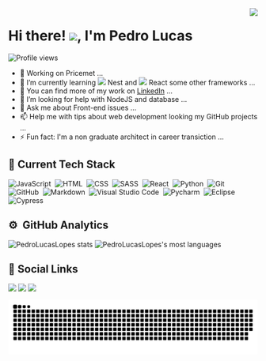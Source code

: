 <img align="right" src="https://raw.githubusercontent.com/gist/PedroLucasLopes/da8cdd9b5c044fefe1090c7a3445e0c8/raw/5d48a0004c49bfa032f0c764c3d84cfa423cafb6/GithubCard.svg">

<h1 align="left">Hi there! <img width="35px" src="https://raw.githubusercontent.com/kaueMarques/kaueMarques/master/hi.gif">, I'm Pedro Lucas</h1>
<p align="left"> <img src="https://komarev.com/ghpvc/?username=PedroLucasLopes&color=orange" alt="Profile views" /> </p>

<ul>
  <li>🔭 Working on Pricemet ...</li>
  <li>🌱 I’m currently learning <img src="https://img.icons8.com/icon/9ESZMOeUioJS/nestjs.png"/> Nest and <img src="https://img.icons8.com/officel/16/000000/react.png"/> React some other frameworks ...</li>
  <li>👯 You can find more of my work on <a href="https://www.linkedin.com/in/pedro-lucas-lopes-paraguai/">LinkedIn</a> ...</li>
  <li>🤔 I’m looking for help with NodeJS and database ...</li>
  <li>💬 Ask me about Front-end issues ...</li>
  <li>📫 Help me with tips about web development looking my GitHub projects ...</li>
  <li>⚡ Fun fact: I'm a non graduate architect in career transiction ...</li>
</ul>

<h2>🚀 Current Tech Stack</h2>

![JavaScript](https://img.shields.io/badge/-JavaScript-05122A?style=flat&logo=javascript)&nbsp;
![HTML](https://img.shields.io/badge/-HTML-05122A?style=flat&logo=HTML5)&nbsp;
![CSS](https://img.shields.io/badge/-CSS-05122A?style=flat&logo=CSS3&logoColor=1572B6)&nbsp;
![SASS](https://img.shields.io/badge/-SASS-05122A?style=flat&logo=SASS&logoColor=fa5050)&nbsp;
![React](https://img.shields.io/badge/-React-05122A?style=flat&logo=react)&nbsp;
![Python](https://img.shields.io/badge/-Python-05122A?style=flat&logo=python&logoColor=yellow)&nbsp;
![Git](https://img.shields.io/badge/-Git-05122A?style=flat&logo=git)&nbsp;
![GitHub](https://img.shields.io/badge/-GitHub-05122A?style=flat&logo=github)&nbsp;
![Markdown](https://img.shields.io/badge/-Markdown-05122A?style=flat&logo=markdown)&nbsp;
![Visual Studio Code](https://img.shields.io/badge/-Visual%20Studio%20Code-05122A?style=flat&logo=visual-studio-code&logoColor=007ACC)&nbsp;
![Pycharm](https://img.shields.io/badge/-Pycharm-05122A?style=flat&logo=pycharm&logoColor=green)&nbsp;
![Eclipse](https://img.shields.io/badge/-Eclipse-05122A?style=flat&logo=eclipse&logoColor=blue)&nbsp;
![Cypress](https://img.shields.io/badge/-Cypress-05122A?style=flat&logo=cypress&logoColor=white)&nbsp;

<h2>⚙️ &nbsp;GitHub Analytics</h2>

<p align="left">
<img width="530em" src="https://github-readme-stats.vercel.app/api?username=PedroLucasLopes&show_icons=true&theme=onedark" alt="PedroLucasLopes stats"/>
<img width="530em" src="https://github-readme-stats.vercel.app/api/top-langs/?username=PedroLucasLopes&layout=compact&theme=onedark" alt="PedroLucasLopes's most languages"/>
</p>

<h2>👨&nbsp;Social Links</h2>

  <a href="https://instagram.com/pdro_llp" target="_blank"><img src="https://img.shields.io/badge/-Instagram-%23E4405F?style=for-the-badge&logo=instagram&logoColor=white" target="_blank"></a>
  <a href = "mailto:pedrolopesparaguai@gmail.com"><img src="https://img.shields.io/badge/-Gmail-%23333?style=for-the-badge&logo=gmail&logoColor=red" target="_blank"></a>
  <a href = "https://linkedin.com/in/pedro-lucas-lopes-paraguai/"><img src="https://img.shields.io/badge/-Linkedin-%23333?style=for-the-badge&logo=linkedin&logoColor=blue" target="_blank"></a>

  ![Snake animation](https://github.com/PedroLucasLopes/PedroLucasLopes/blob/output/github-contribution-grid-snake.svg)
